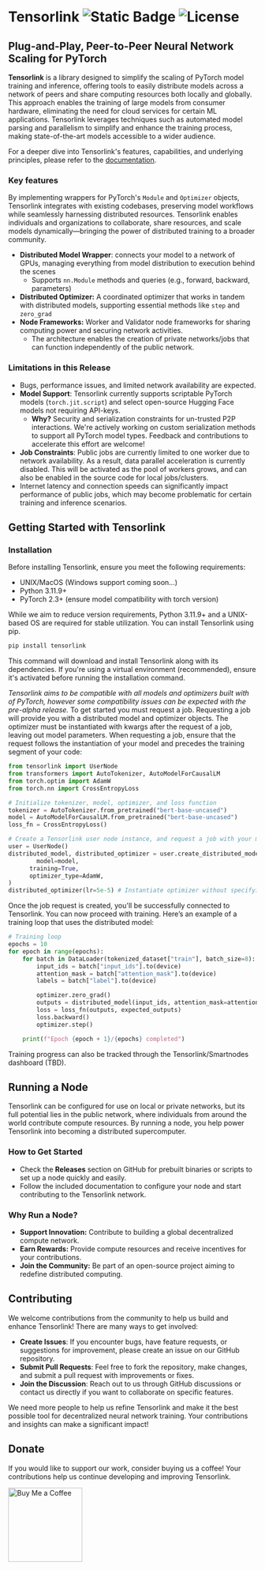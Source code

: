 # Tensorlink ![Static Badge](https://img.shields.io/badge/v0.1.0-Tensorlink-pink?logo=) ![License](https://img.shields.io/badge/License-MIT-blue.svg)


## Plug-and-Play, Peer-to-Peer Neural Network Scaling for PyTorch

**Tensorlink** is a library designed to simplify the scaling of PyTorch model training and inference, offering tools 
to easily distribute models across a network of peers and share computing resources both locally and globally. This 
approach enables the training of large models from consumer hardware, eliminating the need for cloud services for 
certain ML applications. Tensorlink leverages techniques such as automated model parsing and parallelism to 
simplify and enhance the training process, making state-of-the-art models accessible to a wider audience.

For a deeper dive into Tensorlink's features, capabilities, and underlying principles, please refer to the 
[documentation](https://smartnodes.ca/docs).

### Key features
By implementing wrappers for PyTorch's `Module` and `Optimizer` objects, Tensorlink integrates with existing codebases, 
preserving model workflows while seamlessly harnessing distributed resources. Tensorlink enables individuals and 
organizations to collaborate, share resources, and scale models dynamically—bringing the power of distributed training 
to a broader community.

* **Distributed Model Wrapper**: connects your model to a network of GPUs, managing everything from model distribution 
to execution behind the scenes
  * Supports `nn.Module` methods and queries (e.g., forward, backward, parameters)
* **Distributed Optimizer:** A coordinated optimizer that works in tandem with distributed models, supporting
essential methods like `step` and `zero_grad`
* **Node Frameworks:** Worker and Validator node frameworks for sharing computing power and securing network activities.
  * The architecture enables the creation of private networks/jobs that can function independently of the public network.

### Limitations in this Release

- Bugs, performance issues, and limited network availability are expected.
- **Model Support**: Tensorlink currently supports scriptable PyTorch models (`torch.jit.script`) and select open-source 
Hugging Face models not requiring API-keys.
   - **Why?** Security and serialization constraints for un-trusted P2P interactions. We're 
  actively working on custom serialization methods to support all PyTorch model types. Feedback and contributions to 
  accelerate this effort are welcome!
- **Job Constraints**: Public jobs are currently limited to one worker due to network availability. As a result, data 
parallel acceleration is currently disabled. This will be activated as the pool of workers grows, and can also be 
enabled in the source code for local jobs/clusters.
- Internet latency and connection speeds can significantly impact performance of public jobs, which may become 
problematic for certain training and inference scenarios. 

## Getting Started with Tensorlink

### Installation

Before installing Tensorlink, ensure you meet the following requirements:

- UNIX/MacOS (Windows support coming soon...)
- Python 3.11.9+
- PyTorch 2.3+ (ensure model compatibility with torch version)

While we aim to reduce version requirements, Python 3.11.9+ and a UNIX-based OS are required for stable utilization. 
You can install Tensorlink using pip.

```bash
pip install tensorlink
```

This command will download and install Tensorlink along with its dependencies. If you're using a virtual environment 
(recommended), ensure it's activated before running the installation command.

*Tensorlink aims to be compatible with all models and optimizers built with of PyTorch, however some compatibility 
issues can be expected with the pre-alpha release.* To get started you must request a job. Requesting a job will 
provide you with a distributed model and optimizer objects. The optimizer must be instantiated with kwargs after the 
request of a job, leaving out model parameters. When requesting a job, ensure that the request follows the 
instantiation of your model and precedes the training segment of your code:

```python
from tensorlink import UserNode
from transformers import AutoTokenizer, AutoModelForCausalLM
from torch.optim import AdamW
from torch.nn import CrossEntropyLoss

# Initialize tokenizer, model, optimizer, and loss function
tokenizer = AutoTokenizer.from_pretrained("bert-base-uncased")
model = AutoModelForCausalLM.from_pretrained("bert-base-uncased")
loss_fn = CrossEntropyLoss()

# Create a Tensorlink user node instance, and request a job with your model
user = UserNode()
distributed_model, distributed_optimizer = user.create_distributed_model(
        model=model,
      training=True,
      optimizer_type=AdamW,
)
distributed_optimizer(lr=5e-5) # Instantiate optimizer without specifying parameters
```

Once the job request is created, you'll be successfully connected to Tensorlink. You can now proceed with training. 
Here’s an example of a training loop that uses the distributed model:

```python
# Training loop
epochs = 10
for epoch in range(epochs):
    for batch in DataLoader(tokenized_dataset["train"], batch_size=8):
        input_ids = batch["input_ids"].to(device)
        attention_mask = batch["attention_mask"].to(device)
        labels = batch["label"].to(device)

        optimizer.zero_grad()
        outputs = distributed_model(input_ids, attention_mask=attention_mask, labels=labels)
        loss = loss_fn(outputs, expected_outputs)
        loss.backward()
        optimizer.step()

    print(f"Epoch {epoch + 1}/{epochs} completed")
```

Training progress can also be tracked through the Tensorlink/Smartnodes dashboard (TBD).

## Running a Node

Tensorlink can be configured for use on local or private networks, but its full potential lies in the public network, 
where individuals from around the world contribute compute resources. By running a node, you help power Tensorlink into 
becoming a distributed supercomputer.

### How to Get Started
- Check the **Releases** section on GitHub for prebuilt binaries or scripts to set up a node quickly and easily.
- Follow the included documentation to configure your node and start contributing to the Tensorlink network.

### Why Run a Node?
- **Support Innovation:** Contribute to building a global decentralized compute network.
- **Earn Rewards:** Provide compute resources and receive incentives for your contributions.
- **Join the Community:** Be part of an open-source project aiming to redefine distributed computing.


## Contributing

We welcome contributions from the community to help us build and enhance Tensorlink! There are many ways to get involved:

- **Create Issues**: If you encounter bugs, have feature requests, or suggestions for improvement, please create an issue on our GitHub repository.
- **Submit Pull Requests**: Feel free to fork the repository, make changes, and submit a pull request with improvements or fixes.
- **Join the Discussion**: Reach out to us through GitHub discussions or contact us directly if you want to collaborate on specific features.

We need more people to help us refine Tensorlink and make it the best possible tool for decentralized neural network training. Your contributions and insights can make a significant impact!

## Donate

If you would like to support our work, consider buying us a coffee! Your contributions help us continue developing and improving Tensorlink.

<a href="https://www.buymeacoffee.com/smartnodes" target="_blank">
    <img src="https://cdn.buymeacoffee.com/buttons/v2/default-yellow.png" alt="Buy Me a Coffee" style="width: 150px; height: auto;">
</a>

